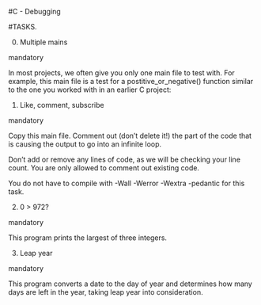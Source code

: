 #C - Debugging

#TASKS.


0. Multiple mains

mandatory

In most projects, we often give you only one main file to test with. For example, this main file is a test for a postitive_or_negative() function similar to the one you worked with in an earlier C project:


1. Like, comment, subscribe

mandatory

Copy this main file. Comment out (don’t delete it!) the part of the code that is causing the output to go into an infinite loop.


Don’t add or remove any lines of code, as we will be checking your line count. You are only allowed to comment out existing code.

You do not have to compile with -Wall -Werror -Wextra -pedantic for this task.


2. 0 > 972?

mandatory

This program prints the largest of three integers.


3. Leap year

mandatory

This program converts a date to the day of year and determines how many days are left in the year, taking leap year into consideration.
